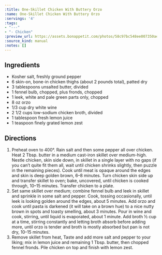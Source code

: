 ```yaml
---
:title: One-Skillet Chicken With Buttery Orzo
:name: One-Skillet Chicken With Buttery Orzo
:servings: '4'
:tags:
- "---"
- "- Chicken"
:preview_url: https://assets.bonappetit.com/photos/58c97bc548ee007350aee2d6/1:1/w_960,c_limit/one-skillet-chicken-with-buttery-orzo.jpg
:source_kind: manual
:notes: []
---
```


## Ingredients
- Kosher salt, freshly ground pepper
- 6 skin-on, bone-in chicken thighs (about 2 pounds total), patted dry
- 3 tablespoons unsalted butter, divided
- 1 fennel bulb, chopped, plus fronds, chopped
- 1 leek, white and pale green parts only, chopped
- 8 oz orzo
- 1/3 cup dry white wine
- 2 1/2 cups low-sodium chicken broth, divided
- 1 tablespoon fresh lemon juice
- 1 teaspoon finely grated lemon zest


## Directions
1. Preheat oven to 400°. Rain salt and then some pepper all over chicken. Heat 2 Tbsp. butter in a medium cast-iron skillet over medium-high. Nestle chicken, skin side down, in skillet in a single layer with no gaps (if you can’t quite fit them all, wait until chicken shrinks slightly, then puzzle in the remaining pieces). Cook until meat is opaque around the edges and skin is deep golden brown, 6–8 minutes. Turn chicken skin side up and transfer skillet to oven; bake, uncovered, until chicken is cooked through, 10–15 minutes. Transfer chicken to a plate.
2. Set same skillet over medium; combine fennel bulb and leek in skillet and sprinkle in some salt and pepper. Cook, tossing occasionally, until leek is looking golden around the edges, about 5 minutes. Add orzo and cook until pasta is darkened (it will take on a brown hue) to a nice nutty brown in spots and toasty smelling, about 3 minutes. Pour in wine and cook, stirring, until liquid is evaporated, about 1 minute. Add broth ½ cup at a time, stirring constantly and letting broth absorb before adding more, until orzo is tender and broth is mostly absorbed but pan is not dry, 10–15 minutes.
3. Remove skillet from heat, Taste and add more salt and pepper to your liking; mix in lemon juice and remaining 1 Tbsp. butter, then chopped fennel fronds. Pile chicken on top and finish with lemon zest.
